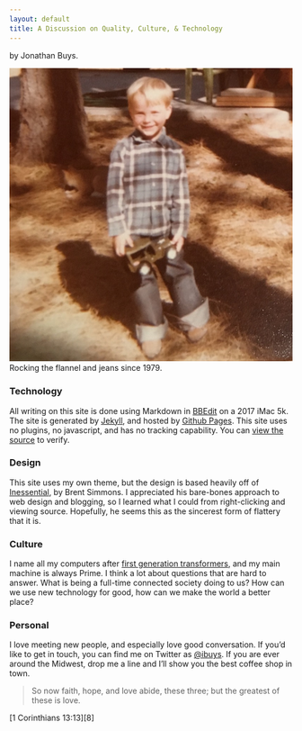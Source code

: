 ```yaml
---
layout: default
title: A Discussion on Quality, Culture, & Technology 
---
```


<p class="smalldate">by Jonathan Buys.</p>


<img src="/media/jeans_and_flannel.jpg" />
Rocking the flannel and jeans since 1979.


### Technology

All writing on this site is done using Markdown in [BBEdit][1] on a 2017 iMac 5k. The site is generated by [Jekyll][2], and hosted by [Github Pages][3]. This site uses no plugins, no javascript, and has no tracking capability. You can [view the source][4] to verify. 

### Design

This site uses my own theme, but the design is based heavily off of [Inessential][5], by Brent Simmons. I appreciated his bare-bones approach to web design and blogging, so I learned what I could from right-clicking and viewing source. Hopefully, he seems this as the sincerest form of flattery that it is. 

### Culture

I name all my computers after [first generation transformers][6], and my main machine is always Prime. I think a lot about questions that are hard to answer. What is being a full-time connected society doing to us? How can we use new technology for good, how can we make the world a better place?


### Personal


I love meeting new people, and especially love good conversation. If you’d like to get in touch, you can find me on Twitter as [@ibuys][7]. If you are ever around the Midwest, drop me a line and I’ll show you the best coffee shop in town.

> So now faith, hope, and love abide, these three; but the greatest of these is love.

[1 Corinthians 13:13][8]


[1]: https://www.barebones.com/products/bbedit/
[2]: http://jekyllrb.com
[3]: https://pages.github.com
[4]: https://github.com/ibuys/ibuys.github.io
[5]: http://inessential.com
[6]: https://en.wikipedia.org/wiki/Transformers:_Generation_1
[7]: http://twitter.com/ibuys